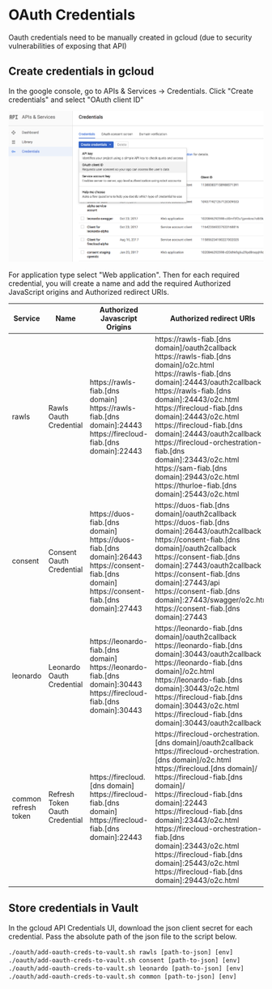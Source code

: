 # OAuth Credentials

Oauth credentials need to be manually created in gcloud (due to security vulnerabilities of exposing that API)

## Create credentials in gcloud

In the google console, go to APIs & Services -> Credentials. Click "Create credentials" and select "OAuth client ID"

![Alt text](../screenshots/create_oauth_credentials.png "Create Oauth Credentials")

For application type select "Web application".  Then for each required credential, you will create a name and add the required Authorized JavaScript origins and Authorized redirect URIs.  

Service | Name | Authorized Javascript Origins | Authorized redirect URIs
--- | --- | --- | ---
rawls | Rawls Oauth Credential | https://rawls-fiab.[dns domain] <br> https://rawls-fiab.[dns domain]:24443 https://firecloud-fiab.[dns domain]:22443 | https://rawls-fiab.[dns domain]/oauth2callback <br> https://rawls-fiab.[dns domain]/o2c.html <br> https://rawls-fiab.[dns domain]:24443/oauth2callback <br> https://rawls-fiab.[dns domain]:24443/o2c.html <br> https://firecloud-fiab.[dns domain]:24443/o2c.html <br> https://firecloud-fiab.[dns domain]:24443/oauth2callback <br> https://firecloud-orchestration-fiab.[dns domain]:23443/o2c.html <br> https://sam-fiab.[dns domain]:29443/o2c.html <br> https://thurloe-fiab.[dns domain]:25443/o2c.html
consent | Consent Oauth Credential | https://duos-fiab.[dns domain] <br> https://duos-fiab.[dns domain]:26443 <br> https://consent-fiab.[dns domain] <br> https://consent-fiab.[dns domain]:27443 | https://duos-fiab.[dns domain]/oauth2callback <br> https://duos-fiab.[dns domain]:26443/oauth2callback <br> https://consent-fiab.[dns domain]/oauth2callback <br> https://consent-fiab.[dns domain]:27443/oauth2callback <br> https://consent-fiab.[dns domain]:27443/api <br> https://consent-fiab.[dns domain]:27443/swagger/o2c.html <br> https://consent-fiab.[dns domain]:27443
leonardo | Leonardo Oauth Credential | https://leonardo-fiab.[dns domain] <br> https://leonardo-fiab.[dns domain]:30443 <br> https://firecloud-fiab.[dns domain]:30443 | https://leonardo-fiab.[dns domain]/oauth2callback <br> https://leonardo-fiab.[dns domain]:30443/oauth2callback <br> https://leonardo-fiab.[dns domain]/o2c.html <br> https://leonardo-fiab.[dns domain]:30443/o2c.html <br> https://firecloud-fiab.[dns domain]:30443/o2c.html <br> https://firecloud-fiab.[dns domain]:30443/oauth2callback
common refresh token | Refresh Token Oauth Credential | https://firecloud.[dns domain] <br> https://firecloud-fiab.[dns domain] <br> https://firecloud-fiab.[dns domain]:22443 | https://firecloud-orchestration.[dns domain]/oauth2callback <br> https://firecloud-orchestration.[dns domain]/o2c.html <br> https://firecloud.[dns domain]/ <br> https://firecloud-fiab.[dns domain]/ <br> https://firecloud-fiab.[dns domain]:22443 <br> https://firecloud-fiab.[dns domain]:23443/o2c.html <br> https://firecloud-orchestration-fiab.[dns domain]:23443/o2c.html <br> https://firecloud-fiab.[dns domain]:25443/o2c.html <br> https://firecloud-fiab.[dns domain]:29443/o2c.html



## Store credentials in Vault

In the gcloud API Credentials UI, download the json client secret for each credential.  Pass the absolute path of the json file to the script below.

```$xslt
./oauth/add-oauth-creds-to-vault.sh rawls [path-to-json] [env]
./oauth/add-oauth-creds-to-vault.sh consent [path-to-json] [env]
./oauth/add-oauth-creds-to-vault.sh leonardo [path-to-json] [env]
./oauth/add-oauth-creds-to-vault.sh common [path-to-json] [env]
```

